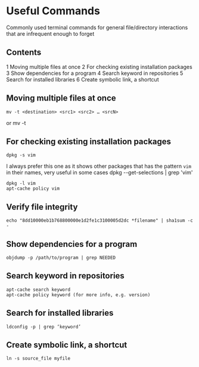 # Useful Commands
Commonly used terminal commands for general file/directory interactions that are infrequent enough to forget

## Contents
1 Moving multiple files at once
2 For checking existing installation packages
3 Show dependencies for a program
4 Search keyword in repositories
5 Search for installed libraries
6 Create symbolic link, a shortcut


## Moving multiple files at once
	mv -t <destination> <src1> <src2> … <srcN>
or
	mv <file1> <file2> <file3> -t <destination>

## For checking existing installation packages
	dpkg -s vim
	
I always prefer this one as it shows other packages that has the pattern `vim` in their names, very useful in some cases
	dpkg --get-selections | grep 'vim'

	dpkg -l vim
	apt-cache policy vim

## Verify file integrity
	echo "8dd10000eb1b768800000e1d2fe1c3100005d2dc *filename" | sha1sum -c -

## Show dependencies for a program
	objdump -p /path/to/program | grep NEEDED

## Search keyword in repositories
	apt-cache search keyword
	apt-cache policy keyword (for more info, e.g. version)

## Search for installed libraries
	ldconfig -p | grep ‘keyword’

## Create symbolic link, a shortcut
	ln -s source_file myfile